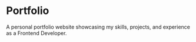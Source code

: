 # Portfolio
A personal portfolio website showcasing my skills, projects, and experience as a Frontend Developer.
